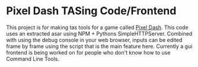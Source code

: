 # Pixel Dash TASing Code/Frontend
This project is for making tas tools for a game called [Pixel Dash](https://cmspeedrunner.itch.io/pixel-dash/).
This code uses an extracted asar using NPM + Pythons SimpleHTTPServer. Combined with using the debug console in your web browser, inputs can be edited frame by frame using the script that is the main feature here.
Currently a gui frontend is being worked on for people who don't know how to use Command Line Tools.

